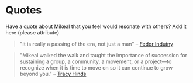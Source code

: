 # Quotes

Have a quote about Mikeal that you feel would resonate with others? Add it here (please attribute)

> "It is really a passing of the era, not just a man"
> – [Fedor Indutny](https://github.com/indutny)

> "Mikeal walked the walk and taught the importance of succession for sustaining
> a group, a community, a movement, or a project—to recognize when it is time to
> move on so it can continue to grow beyond you."
> – [Tracy Hinds](https://github.com/hackygolucky)
